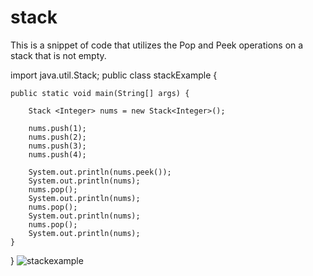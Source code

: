 # stack
This is a snippet of code that utilizes the Pop and Peek operations on a stack that is not empty.

import java.util.Stack;
public class stackExample {
	
	public static void main(String[] args) {
		
		Stack <Integer> nums = new Stack<Integer>();
		
		nums.push(1);
		nums.push(2);
		nums.push(3);
		nums.push(4);
		
		System.out.println(nums.peek());
		System.out.println(nums);
		nums.pop();
		System.out.println(nums);
		nums.pop();
		System.out.println(nums);
		nums.pop();
		System.out.println(nums);
	}

}
![stackexample](https://user-images.githubusercontent.com/108758588/196001729-d63c2b9d-643c-44e1-ad0b-ec71ecd82918.png)
